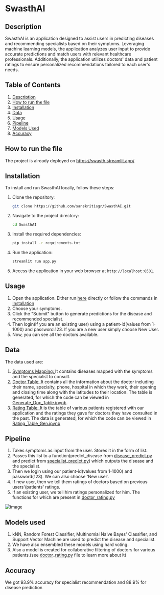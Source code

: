 # SwasthAI

## Description
SwasthAI is an application designed to assist users in predicting diseases and recommending specialists based on their symptoms. Leveraging machine learning models, the application analyzes user input to provide accurate predictions and match users with relevant healthcare professionals. Additionally, the application utilizes doctors' data and patient ratings to ensure personalized recommendations tailored to each user's needs.

## Table of Contents

1. [Description](#Description)
2. [How to run the file](#Howtorunthefile)
3. [Installation](#installation)
4. [Data](#data)
5. [Usage](#usage)
6. [Pipeline](#pipeline)
7. [Models Used](#modelsused)
8. [Accuracy](#accuracy)



## How to run the file
The project is already deployed on https://swasth.streamlit.app/ 

## Installation

To install and run SwasthAI locally, follow these steps:

1. Clone the repository:

   ```bash
   git clone https://github.com/sanskritiagr/SwasthAI.git
   ```

2. Navigate to the project directory:

   ```bash
   cd SwasthAI
   ```

3. Install the required dependencies:

   ```bash
   pip install -r requirements.txt
   ```

4. Run the application:

   ```bash
   streamlit run app.py
   ```

7. Access the application in your web browser at `http://localhost:8501`.

## Usage

1. Open the application. Either run [here](https://swasth.streamlit.app/) directly or follow the commands in [Installation](#installation)
2. Choose your symptoms.
3. Click the "Submit" button to generate predictions for the disease and recommended specialist.
4. Then login(if you are an existing user) using a patient-id(values from 1-1000) and password:123. If you are a new user simply choose New User.
5. Now, you can see all the doctors available.

## Data
The data used are:
1. [Symptoms Mapping: ](https://github.com/sanskritiagr/SwasthAI/blob/main/data.csv) It contains diseases mapped with the symptoms and the specialist to consult. 
2. [Doctor Table: ](https://github.com/sanskritiagr/SwasthAI/blob/main/doc_table.csv) It contains all the information about the doctor including their name, specialty, phone, hospital in which they work, their opening and closing time along with the latitudes to their location. The table is generated, for which the code can be viewed in [Generate_Doc_Table.ipynb](https://github.com/sanskritiagr/SwasthAI/blob/main/Generate_Doc_Table.ipynb).
3. [Rating Table: ](https://github.com/sanskritiagr/SwasthAI/blob/main/rating.csv) It is the table of various patients registered with our application and the ratings they gave for doctors they have consulted in the past. The data is generated, for which the code can be viewed in [Rating_Table_Gen.ipynb](https://github.com/sanskritiagr/SwasthAI/blob/main/Rating_Table_Gen.ipynb)


## Pipeline

1. Takes symptoms as input from the user. Stores it in the form of list.
2. Passes this list to a function(predict_disease from [disease_predict.py](https://github.com/sanskritiagr/SwasthAI/blob/main/disease_predict.py) and predict from [specialist_predict.py](https://github.com/sanskritiagr/SwasthAI/blob/main/specialist_predict.py)) which outputs the disease and the specialist.
3. Then we login using our patient-id(values from 1-1000) and password(123). We can also choose 'New user'.
4. If new user, then we tell them ratings of doctors based on previous users'/patients' ratings.
5. If an existing user, we tell him ratings personalized for him. The functions for which are present in [doctor_rating.py](https://github.com/sanskritiagr/SwasthAI/blob/main/doctor_rating.py)


![image](https://github.com/sanskritiagr/SwasthAI/assets/96240350/bd1a8e75-1705-4ff3-bb1a-86847adfcc5f)

## Models used
1. kNN, Random Forest Classifier, Multinomial Naive Bayes' Classifier, and Support Vector Machine are used to predict the disease and specialist.
2. We have also ensembled these models using hard voting.
3. Also a model is created for collaborative filtering of doctors for various patients.(see [doctor_rating.py](https://github.com/sanskritiagr/SwasthAI/blob/main/doctor_rating.py) file to learn more about it)

## Accuracy 
We got 93.9% accuracy for specialist recommendation and 88.9% for disease prediction.




